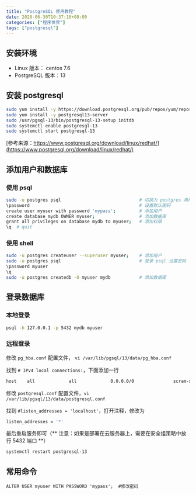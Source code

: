 ```yaml
---
title: "PostgreSQL 使用教程"
date: 2020-06-30T10:37:16+08:00
categories: ["程序世界"]
tags: ["postgresql"]
---
```


## 安装环境
* Linux 版本： centos 7.6
* PostgreSQL 版本：13

## 安装 postgresql

```bash
sudo yum install -y https://download.postgresql.org/pub/repos/yum/reporpms/EL-7-x86\_64/pgdg-redhat-repo-latest.noarch.rpm  
sudo yum install -y postgresql13-server  
sudo /usr/pgsql-13/bin/postgresql-13-setup initdb  
sudo systemctl enable postgresql-13  
sudo systemctl start postgresql-13
```
[参考来源：https://www.postgresql.org/download/linux/redhat/](https://www.postgresql.org/download/linux/redhat/)

## 添加用户和数据库

### 使用 psql 

```bash
sudo -u postgres psql                              # 切换为 postgres 用户登录 psql
\password                                          # 设置默认密码
create user myuser with password 'mypass';         # 添加用户
create database mydb OWNER myuser;                 # 添加数据库
grant all privileges on database mydb to myuser;   # 添加权限
\q  # quit
```

### 使用 shell 
```bash
sudo -u postgres createuser --superuser myuser;    # 添加用户
sudo -u postgres psql                              # 登录 psql 设置密码
\password myuser
\q
sudo -u postgres createdb -O myuser mydb           # 添加数据库
```

## 登录数据库

### 本地登录

```bash
psql -h 127.0.0.1 -p 5432 mydb myuser
```

### 远程登录

修改 `pg_hba.conf` 配置文件， `vi /var/lib/pgsql/13/data/pg_hba.conf `

找到  `# IPv4 local connections:`，下面添加一行

```bash
host    all             all             0.0.0.0/0               scram-sha-256
```

修改 `postgresql.conf` 配置文件，`vi /var/lib/pgsql/13/data/postgresql.conf`

找到 `#listen_addresses = 'localhost'`，打开注释，修改为

```bash
listen_addresses = '*'
```

最后重启服务即可（** 注意：如果是部署在云服务器上，需要在安全组策略中放行 5432 端口 **）

```bash
systemctl restart postgresql-13
```



## 常用命令
```
ALTER USER myuser WITH PASSWORD 'mypass';  #修改密码
```
